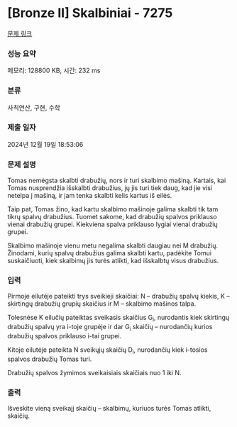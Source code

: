 # [Bronze II] Skalbiniai - 7275 

[문제 링크](https://www.acmicpc.net/problem/7275) 

### 성능 요약

메모리: 128800 KB, 시간: 232 ms

### 분류

사칙연산, 구현, 수학

### 제출 일자

2024년 12월 19일 18:53:06

### 문제 설명

<p style="user-select: auto !important;">Tomas nemėgsta skalbti drabužių, nors ir turi skalbimo mašiną. Kartais, kai Tomas nusprendžia išskalbti drabužius, jų jis turi tiek daug, kad jie visi netelpa į mašiną, ir jam tenka skalbti kelis kartus iš eilės.</p>

<p style="user-select: auto !important;">Taip pat, Tomas žino, kad kartu skalbimo mašinoje galima skalbti tik tam tikrų spalvų drabužius. Tuomet sakome, kad drabužių spalvos priklauso vienai drabužių grupei. Kiekviena spalva priklauso lygiai vienai drabužių grupei.</p>

<p style="user-select: auto !important;">Skalbimo mašinoje vienu metu negalima skalbti daugiau nei M drabužių. Žinodami, kurių spalvų drabužius galima skalbti kartu, padėkite Tomui suskaičiuoti, kiek skalbimų jis turės atlikti, kad išskalbtų visus drabužius.</p>

### 입력 

 <p style="user-select: auto !important;">Pirmoje eilutėje pateikti trys sveikieji skaičiai: N – drabužių spalvų kiekis, K – skirtingų drabužių grupių skaičius ir M – skalbimo mašinos talpa.</p>

<p style="user-select: auto !important;">Tolesnėse K eilučių pateiktas sveikasis skaičius G<sub style="user-select: auto !important;">i</sub>, nurodantis kiek skirtingų drabužių spalvų yra i-toje grupėje ir dar G<sub style="user-select: auto !important;">i</sub> skaičių – nurodančių kurios drabužių spalvos priklauso i-tai grupei.</p>

<p style="user-select: auto !important;">Kitoje eilutėje pateikta N sveikųjų skaičių D<sub style="user-select: auto !important;">i</sub>, nurodančių kiek i-tosios spalvos drabužių Tomas turi.</p>

<p style="user-select: auto !important;">Drabužių spalvos žymimos sveikaisiais skaičiais nuo 1 iki N.</p>

### 출력 

 <p style="user-select: auto !important;">Išveskite vieną sveikajį skaičių – skalbimų, kuriuos turės Tomas atlikti, skaičių.</p>

